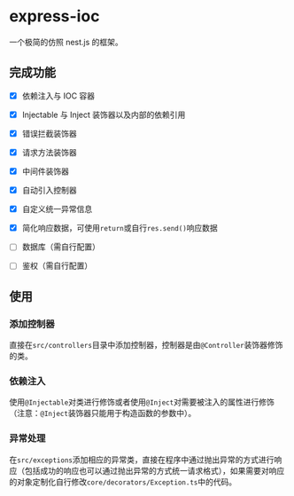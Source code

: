 # express-ioc

一个极简的仿照 nest.js 的框架。

## 完成功能

- [x] 依赖注入与 IOC 容器
- [x] Injectable 与 Inject 装饰器以及内部的依赖引用
- [x] 错误拦截装饰器
- [x] 请求方法装饰器
- [x] 中间件装饰器
- [x] 自动引入控制器
- [x] 自定义统一异常信息
- [x] 简化响应数据，可使用`return`或自行`res.send()`响应数据
- [ ] 数据库（需自行配置）
- [ ] 鉴权（需自行配置）



## 使用

### 添加控制器

直接在`src/controllers`目录中添加控制器，控制器是由`@Controller`装饰器修饰的类。

### 依赖注入

使用`@Injectable`对类进行修饰或者使用`@Inject`对需要被注入的属性进行修饰（注意：`@Inject`装饰器只能用于构造函数的参数中）。

### 异常处理

在`src/exceptions`添加相应的异常类，直接在程序中通过抛出异常的方式进行响应（包括成功的响应也可以通过抛出异常的方式统一请求格式），如果需要对响应的对象定制化自行修改`core/decorators/Exception.ts`中的代码。

